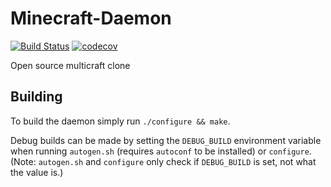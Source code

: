 # Minecraft-Daemon

[![Build Status](https://treeman.nesbitt.rocks/jenkins/job/Minecraft-Daemon/job/master/badge/icon)](https://treeman.nesbitt.rocks/jenkins/job/Minecraft-Daemon/job/master/)
[![codecov](https://codecov.io/gh/neboman11/Minecraft-Daemon/branch/master/graph/badge.svg?token=RHufYVW2ii)](https://codecov.io/gh/neboman11/Minecraft-Daemon)

 Open source multicraft clone

## Building

To build the daemon simply run `./configure && make`.

Debug builds can be made by setting the `DEBUG_BUILD` environment variable when running `autogen.sh` (requires `autoconf` to be installed) or `configure`.
(Note: `autogen.sh` and `configure` only check if `DEBUG_BUILD` is set, not what the value is.)
